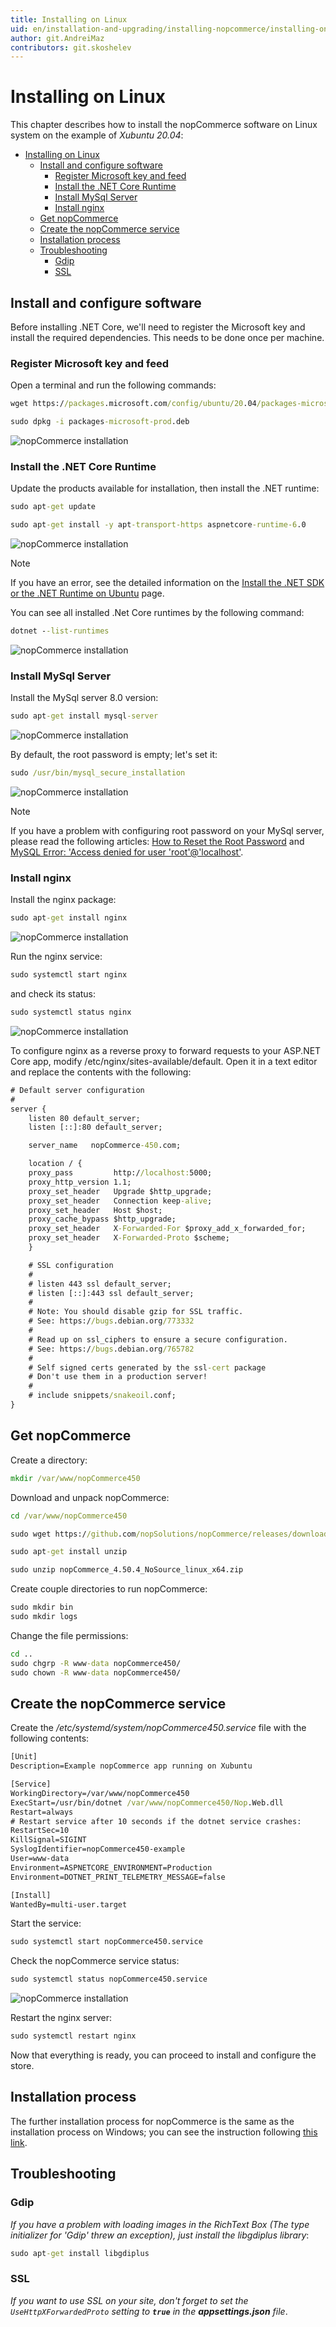 ```yaml
---
title: Installing on Linux
uid: en/installation-and-upgrading/installing-nopcommerce/installing-on-linux
author: git.AndreiMaz
contributors: git.skoshelev
---
```


# Installing on Linux

This chapter describes how to install the nopCommerce software on Linux system on the example of *Xubuntu 20.04*:

- [Installing on Linux](#installing-on-linux)
  - [Install and configure software](#install-and-configure-software)
    - [Register Microsoft key and feed](#register-microsoft-key-and-feed)
    - [Install the .NET Core Runtime](#install-the-net-core-runtime)
    - [Install MySql Server](#install-mysql-server)
    - [Install nginx](#install-nginx)
  - [Get nopCommerce](#get-nopcommerce)
  - [Create the nopCommerce service](#create-the-nopcommerce-service)
  - [Installation process](#installation-process)
  - [Troubleshooting](#troubleshooting)
    - [Gdip](#gdip)
    - [SSL](#ssl)

## Install and configure software

Before installing .NET Core, we'll need to register the Microsoft key and install the required dependencies. This needs to be done once per machine.

### Register Microsoft key and feed

Open a terminal and run the following commands:

```cmd
wget https://packages.microsoft.com/config/ubuntu/20.04/packages-microsoft-prod.deb -O packages-microsoft-prod.deb

sudo dpkg -i packages-microsoft-prod.deb
```

![nopCommerce installation](_static/installing-on-linux/register_key.jpg)

### Install the .NET Core Runtime

Update the products available for installation, then install the .NET runtime:

```cmd
sudo apt-get update

sudo apt-get install -y apt-transport-https aspnetcore-runtime-6.0
```

![nopCommerce installation](_static/installing-on-linux/net_core.png)

> [!NOTE]
>
> If you have an error, see the detailed information on the [Install the .NET SDK or the .NET Runtime on Ubuntu](https://docs.microsoft.com/dotnet/core/install/linux-ubuntu) page.

You can see all installed .Net Core runtimes by the following command:

```cmd
dotnet --list-runtimes
```

![nopCommerce installation](_static/installing-on-linux/list_runtimes.png)

### Install MySql Server

Install the MySql server 8.0 version:

```cmd
sudo apt-get install mysql-server
```

![nopCommerce installation](_static/installing-on-linux/install_mysql.jpg)

By default, the root password is empty; let's set it:

```cmd
sudo /usr/bin/mysql_secure_installation
```

![nopCommerce installation](_static/installing-on-linux/config_mysql.jpg)

> [!NOTE]
>
> If you have a problem with configuring root password on your MySql server, please read the following articles:
> [How to Reset the Root Password](https://dev.mysql.com/doc/refman/8.0/en/resetting-permissions.html) and
> [MySQL Error: 'Access denied for user 'root'@'localhost'](https://stackoverflow.com/questions/41645309/mysql-error-access-denied-for-user-rootlocalhost).

### Install nginx

Install the nginx package:

```cmd
sudo apt-get install nginx
```

![nopCommerce installation](_static/installing-on-linux/install_nginx.jpg)

Run the nginx service:

```cmd
sudo systemctl start nginx
```

and check its status:

```cmd
sudo systemctl status nginx
```

![nopCommerce installation](_static/installing-on-linux/status_nginx.jpg)

To configure nginx as a reverse proxy to forward requests to your ASP.NET Core app, modify /etc/nginx/sites-available/default. Open it in a text editor and replace the contents with the following:

```cmd
# Default server configuration
#
server {
    listen 80 default_server;
    listen [::]:80 default_server;

    server_name   nopCommerce-450.com;

    location / {
    proxy_pass         http://localhost:5000;
    proxy_http_version 1.1;
    proxy_set_header   Upgrade $http_upgrade;
    proxy_set_header   Connection keep-alive;
    proxy_set_header   Host $host;
    proxy_cache_bypass $http_upgrade;
    proxy_set_header   X-Forwarded-For $proxy_add_x_forwarded_for;
    proxy_set_header   X-Forwarded-Proto $scheme;
    }

    # SSL configuration
    #
    # listen 443 ssl default_server;
    # listen [::]:443 ssl default_server;
    #
    # Note: You should disable gzip for SSL traffic.
    # See: https://bugs.debian.org/773332
    #
    # Read up on ssl_ciphers to ensure a secure configuration.
    # See: https://bugs.debian.org/765782
    #
    # Self signed certs generated by the ssl-cert package
    # Don't use them in a production server!
    #
    # include snippets/snakeoil.conf;
}
```

## Get nopCommerce

Create a directory:

```cmd
mkdir /var/www/nopCommerce450
```

Download and unpack nopCommerce:

```cmd
cd /var/www/nopCommerce450

sudo wget https://github.com/nopSolutions/nopCommerce/releases/download/release-4.50.4/nopCommerce_4.50.4_NoSource_linux_x64.zip

sudo apt-get install unzip

sudo unzip nopCommerce_4.50.4_NoSource_linux_x64.zip
```

Create couple directories to run nopCommerce:

```cmd
sudo mkdir bin
sudo mkdir logs
```

Change the file permissions:

```cmd
cd ..
sudo chgrp -R www-data nopCommerce450/
sudo chown -R www-data nopCommerce450/
```

## Create the nopCommerce service

Create the */etc/systemd/system/nopCommerce450.service* file with the following contents:

```cmd
[Unit]
Description=Example nopCommerce app running on Xubuntu

[Service]
WorkingDirectory=/var/www/nopCommerce450
ExecStart=/usr/bin/dotnet /var/www/nopCommerce450/Nop.Web.dll
Restart=always
# Restart service after 10 seconds if the dotnet service crashes:
RestartSec=10
KillSignal=SIGINT
SyslogIdentifier=nopCommerce450-example
User=www-data
Environment=ASPNETCORE_ENVIRONMENT=Production
Environment=DOTNET_PRINT_TELEMETRY_MESSAGE=false

[Install]
WantedBy=multi-user.target
```

Start the service:

```cmd
sudo systemctl start nopCommerce450.service
```

Check the nopCommerce service status:

```cmd
sudo systemctl status nopCommerce450.service
```

![nopCommerce installation](_static/installing-on-linux/status_nopCommerce.png)

Restart the nginx server:

```cmd
sudo systemctl restart nginx
```

Now that everything is ready, you can proceed to install and configure the store.

## Installation process

The further installation process for nopCommerce is the same as the installation process on Windows; you can see the instruction following [this link](xref:en/installation-and-upgrading/installing-nopcommerce/installing-on-windows#install-nopcommerce).

## Troubleshooting

### Gdip

*If you have a problem with loading images in the RichText Box (The type initializer for 'Gdip' threw an exception), just install the libgdiplus library*:

```cmd
sudo apt-get install libgdiplus
```

### SSL

*If you want to use SSL on your site, don't forget to set the `UseHttpXForwardedProto` setting to **`true`** in the **appsettings.json** file*.
